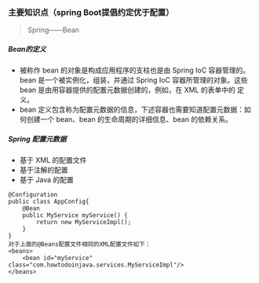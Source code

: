 ### 主要知识点（spring Boot提倡约定优于配置）
> Spring——Bean

##### Bean的定义
+ 被称作 bean 的对象是构成应用程序的支柱也是由 Spring IoC 容器管理的。bean 是一个被实例化，组装，并通过 Spring IoC 容器所管理的对象。这些 bean 是由用容器提供的配置元数据创建的，例如，在 XML 的表单中的 定义。
+ bean 定义包含称为配置元数据的信息，下述容器也需要知道配置元数据：如何创建一个 bean、bean 的生命周期的详细信息、bean 的依赖关系。

##### Spring 配置元数据
+ 基于 XML 的配置文件
+ 基于注解的配置
+ 基于 Java 的配置
```
@Configuration
public class AppConfig{
    @Bean
    public MyService myService() {
        return new MyServiceImpl();
    }
}
对于上面的@Beans配置文件相同的XML配置文件如下：
<beans>
    <bean id="myService" class="com.howtodoinjava.services.MyServiceImpl"/>
</beans>
```